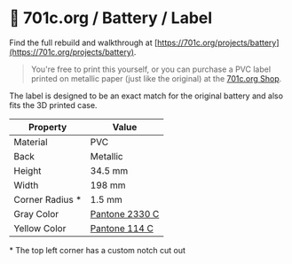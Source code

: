 # 👾 701c.org / Battery / Label  

Find the full rebuild and walkthrough at [https://701c.org/projects/battery](https://701c.org/projects/battery).

> You're free to print this yourself, or you can purchase a PVC label printed on metallic paper (just like the original) at the [701c.org Shop](https://701c.org/shop).

The label is designed to be an exact match for the original battery and also fits the 3D printed case.

| Property      | Value |
| ----------- | ----------- |
| Material | PVC |
| Back | Metallic |
| Height      | 34.5 mm       |
| Width   | 198 mm        |
| Corner Radius * | 1.5 mm |
| Gray Color | [Pantone 2330 C](https://www.pantone.com/connect/2330-C) |
| Yellow Color | [Pantone 114 C](https://www.pantone.com/connect/114-C) |

\* The top left corner has a custom notch cut out
